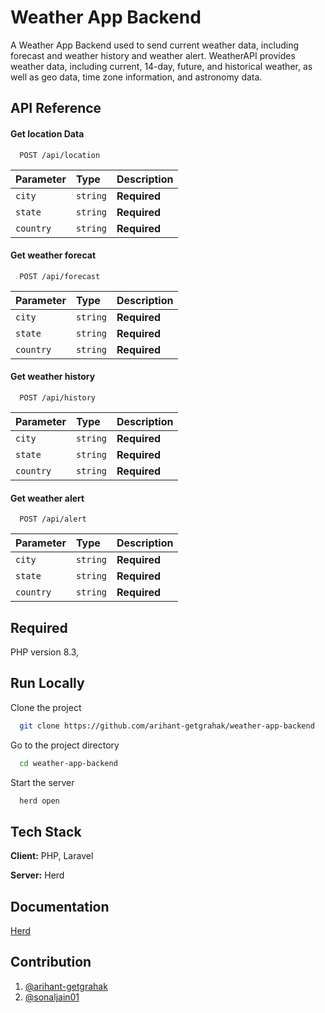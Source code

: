 
# Weather App Backend

A Weather App Backend used to send current weather data, including forecast and weather history and weather alert. WeatherAPI provides weather data, including current, 14-day, future, and historical weather, as well as geo data, time zone information, and astronomy data.


## API Reference

#### Get location Data

```http
  POST /api/location
```

| Parameter         | Type     | Description |
| :-----------------| :------- | :---------  |
| `city`            | `string` | **Required**|
| `state`           | `string` | **Required**|
| `country`         | `string` | **Required**|

#### Get weather forecat

```http
  POST /api/forecast
```

| Parameter         | Type     | Description |
| :-----------------| :------- | :---------  |
| `city`            | `string` | **Required**|
| `state`           | `string` | **Required**|
| `country`         | `string` | **Required**|

#### Get weather history

```http
  POST /api/history
```

| Parameter         | Type     | Description |
| :-----------------| :------- | :---------  |
| `city`            | `string` | **Required**|
| `state`           | `string` | **Required**|
| `country`         | `string` | **Required**|


#### Get weather alert

```http
  POST /api/alert
```

| Parameter         | Type     | Description |
| :-----------------| :------- | :---------  |
| `city`            | `string` | **Required**|
| `state`           | `string` | **Required**|
| `country`         | `string` | **Required**|




## Required
PHP version 8.3, 


## Run Locally

Clone the project

```bash
  git clone https://github.com/arihant-getgrahak/weather-app-backend
```

Go to the project directory

```bash
  cd weather-app-backend
```


Start the server

```bash
  herd open
```

    
## Tech Stack

**Client:** PHP, Laravel

**Server:** Herd


## Documentation

[Herd](https://herd.laravel.com/docs/windows/1/getting-started/about-herd)


## Contribution

1. [@arihant-getgrahak](https://www.github.com/arihant-getgrahak)
2. [@sonaljain01](https://www.github.com/sonaljain01)